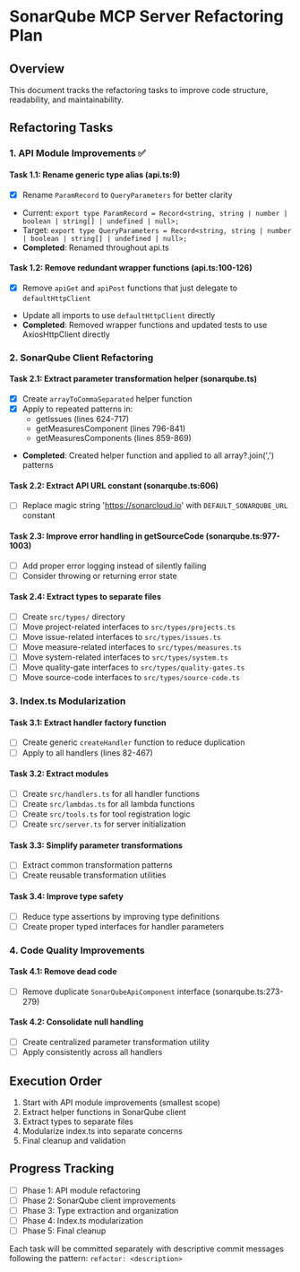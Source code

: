# SonarQube MCP Server Refactoring Plan

## Overview
This document tracks the refactoring tasks to improve code structure, readability, and maintainability.

## Refactoring Tasks

### 1. API Module Improvements ✅

#### Task 1.1: Rename generic type alias (api.ts:9)
- [x] Rename `ParamRecord` to `QueryParameters` for better clarity
- Current: `export type ParamRecord = Record<string, string | number | boolean | string[] | undefined | null>;`
- Target: `export type QueryParameters = Record<string, string | number | boolean | string[] | undefined | null>;`
- **Completed**: Renamed throughout api.ts

#### Task 1.2: Remove redundant wrapper functions (api.ts:100-126)
- [x] Remove `apiGet` and `apiPost` functions that just delegate to `defaultHttpClient`
- Update all imports to use `defaultHttpClient` directly
- **Completed**: Removed wrapper functions and updated tests to use AxiosHttpClient directly

### 2. SonarQube Client Refactoring

#### Task 2.1: Extract parameter transformation helper (sonarqube.ts)
- [x] Create `arrayToCommaSeparated` helper function
- [x] Apply to repeated patterns in:
  - getIssues (lines 624-717)
  - getMeasuresComponent (lines 796-841)
  - getMeasuresComponents (lines 859-869)
- **Completed**: Created helper function and applied to all array?.join(',') patterns

#### Task 2.2: Extract API URL constant (sonarqube.ts:606)
- [ ] Replace magic string 'https://sonarcloud.io' with `DEFAULT_SONARQUBE_URL` constant

#### Task 2.3: Improve error handling in getSourceCode (sonarqube.ts:977-1003)
- [ ] Add proper error logging instead of silently failing
- [ ] Consider throwing or returning error state

#### Task 2.4: Extract types to separate files
- [ ] Create `src/types/` directory
- [ ] Move project-related interfaces to `src/types/projects.ts`
- [ ] Move issue-related interfaces to `src/types/issues.ts`
- [ ] Move measure-related interfaces to `src/types/measures.ts`
- [ ] Move system-related interfaces to `src/types/system.ts`
- [ ] Move quality-gate interfaces to `src/types/quality-gates.ts`
- [ ] Move source-code interfaces to `src/types/source-code.ts`

### 3. Index.ts Modularization

#### Task 3.1: Extract handler factory function
- [ ] Create generic `createHandler` function to reduce duplication
- [ ] Apply to all handlers (lines 82-467)

#### Task 3.2: Extract modules
- [ ] Create `src/handlers.ts` for all handler functions
- [ ] Create `src/lambdas.ts` for all lambda functions
- [ ] Create `src/tools.ts` for tool registration logic
- [ ] Create `src/server.ts` for server initialization

#### Task 3.3: Simplify parameter transformations
- [ ] Extract common transformation patterns
- [ ] Create reusable transformation utilities

#### Task 3.4: Improve type safety
- [ ] Reduce type assertions by improving type definitions
- [ ] Create proper typed interfaces for handler parameters

### 4. Code Quality Improvements

#### Task 4.1: Remove dead code
- [ ] Remove duplicate `SonarQubeApiComponent` interface (sonarqube.ts:273-279)

#### Task 4.2: Consolidate null handling
- [ ] Create centralized parameter transformation utility
- [ ] Apply consistently across all handlers

## Execution Order

1. Start with API module improvements (smallest scope)
2. Extract helper functions in SonarQube client
3. Extract types to separate files
4. Modularize index.ts into separate concerns
5. Final cleanup and validation

## Progress Tracking

- [ ] Phase 1: API module refactoring
- [ ] Phase 2: SonarQube client improvements
- [ ] Phase 3: Type extraction and organization
- [ ] Phase 4: Index.ts modularization
- [ ] Phase 5: Final cleanup

Each task will be committed separately with descriptive commit messages following the pattern: `refactor: <description>`
